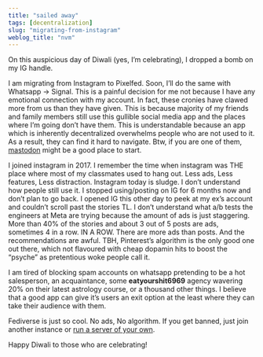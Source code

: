 ```yaml
---
title: "sailed away"
tags: [decentralization]
slug: "migrating-from-instagram"
weblog_title: "nvm"
---
```


On this auspicious day of Diwali (yes, I’m celebrating), I dropped a bomb on my IG handle. 

I am migrating from Instagram to Pixelfed. Soon, I’ll do the same with Whatsapp → Signal. This is a painful decision for me not because I have any emotional connection with my account. In fact, these cronies have clawed more from us than they have given. This is because majority of my friends and family members still use this gullible social media app and the places where I’m going don’t have them. This is understandable because an app which is inherently decentralized overwhelms people who are not used to it. As a result, they can find it hard to navigate. Btw, if you are one of them, [mastodon](https://www.404media.co/mastodon-is-the-good-one/) might be a good place to start. 

I joined instagram in 2017. I remember the time when instagram was THE place where most of my classmates used to hang out. Less ads, Less features, Less distraction. Instagram today is sludge. I don’t understand how people still use it. I stopped using/posting on IG for 6 months now and don’t plan to go back. I opened IG this other day to peek at my ex’s account and couldn’t scroll past the stories TL. I don’t understand what a/b tests the engineers at Meta are trying because the amount of ads is just staggering. More than 40% of the stories and about 3 out of 5 posts are ads, sometimes 4 in a row. IN A ROW. There are more ads than posts. And the recommendations are awful. TBH, Pinterest’s algorithm is the only good one out there, which not flavoured with cheap dopamin hits to boost the “psyche” as pretentious woke people call it.

I am tired of blocking spam accounts on whatsapp pretending to be a hot salesperson, an acquaintance, some **eatyourshit6969** agency wavering 20% on their latest astrology course, or a thousand other things. I believe that a good app can give it’s users an exit option at the least where they can take their audience with them. 

Fediverse is just so cool. No ads, No algorithm. If you get banned, just join another instance or [run a server of your own](https://fedi.tips/how-do-i-create-my-own-server-on-mastodon-and-the-fediverse/). 

Happy Diwali to those who are celebrating!

